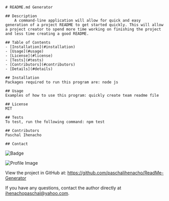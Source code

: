 
    # README.md Generator 
    
    ## Description
        A command-line application will allow for quick and easy generation of a project README to get started quickly. This will allow a project creator to spend more time working on finishing the project and less time creating a good README.
  
    ## Table of Contents
    - [Installation](#installation)
    - [Usage](#usage)
    - [License](#license)
    - [Tests](#tests)
    - [Contributors](#contributors)
    - [Details](#details)
  
    ## Installation
    Packages required to run this program are: node js
    
    ## Usage
    Examples of how to use this program: quickly create team readme file
  
    ## License
    MIT
  
    ## Tests
    To test, run the following command: npm test
  
    ## Contributors
    Paschal Ihenacho
  
    ## Contact
    
![Badge](https://img.shields.io/badge/Github-paschalihenacho-4cbbb9) 
    
![Profile Image](https://github.com/paschalihenacho.png?size=50)
    
View the project in GitHub at: https://github.com/paschalihenacho/ReadMe-Generator
    
If you have any questions, contact the author directly at ihenachopaschal@yahoo.com.